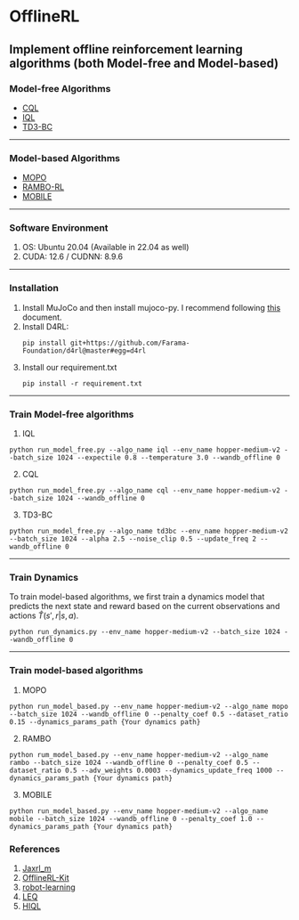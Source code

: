# OfflineRL
## Implement offline reinforcement learning algorithms (both Model-free and Model-based)
### Model-free Algorithms
- [CQL](https://arxiv.org/abs/2006.04779)
- [IQL](https://arxiv.org/abs/2110.06169)
- [TD3-BC](https://arxiv.org/pdf/2106.06860)
---
### Model-based Algorithms
- [MOPO](https://arxiv.org/abs/2005.13239)
- [RAMBO-RL](https://arxiv.org/abs/2204.12581)
- [MOBILE](https://proceedings.mlr.press/v202/sun23q.html)
---
### Software Environment
1. OS: Ubuntu 20.04 (Available in 22.04 as well)
2. CUDA: 12.6 / CUDNN: 8.9.6
--- 
### Installation
1. Install MuJoCo and then install mujoco-py. I recommend following [this](https://docs.google.com/document/u/1/d/1eBvfKoczKmImUgoGMbqypODBXmI1bD91/edit) document.
2. Install D4RL:
    ```terminal
    pip install git+https://github.com/Farama-Foundation/d4rl@master#egg=d4rl
    ```
3. Install our requirement.txt
    ```terminal
    pip install -r requirement.txt
    ```
---
### Train Model-free algorithms
1. IQL
```terminal
python run_model_free.py --algo_name iql --env_name hopper-medium-v2 --batch_size 1024 --expectile 0.8 --temperature 3.0 --wandb_offline 0
```
2. CQL
```terminal
python run_model_free.py --algo_name cql --env_name hopper-medium-v2 --batch_size 1024 --wandb_offline 0
```
3. TD3-BC
```terminal
python run_model_free.py --algo_name td3bc --env_name hopper-medium-v2 --batch_size 1024 --alpha 2.5 --noise_clip 0.5 --update_freq 2 --wandb_offline 0
```
--- 
### Train Dynamics
To train model-based algorithms, we first train a dynamics model that predicts the next state and reward based on the current observations and actions $\hat{T}(s',r|s,a)$.
``` terminal
python run_dynamics.py --env_name hopper-medium-v2 --batch_size 1024 --wandb_offline 0
```
---
### Train model-based algorithms
1. MOPO
```terminal
python run_model_based.py --env_name hopper-medium-v2 --algo_name mopo --batch_size 1024 --wandb_offline 0 --penalty_coef 0.5 --dataset_ratio 0.15 --dynamics_params_path {Your dynamics path}
```
2. RAMBO
```terminal
python rum_model_based.py --env_name hopper-medium-v2 --algo_name rambo --batch_size 1024 --wandb_offline 0 --penalty_coef 0.5 --dataset_ratio 0.5 --adv_weights 0.0003 --dynamics_update_freq 1000 --dynamics_params_path {Your dynamics path}
```
3. MOBILE
```terminal
python run_model_based.py --env_name hopper-medium-v2 --algo_name mobile --batch_size 1024 --wandb_offline 0 --penalty_coef 1.0 --dynamics_params_path {Your dynamics path}
```
### References
1. [Jaxrl_m](https://github.com/dibyaghosh/jaxrl_m)
2. [OfflineRL-Kit](https://github.com/yihaosun1124/OfflineRL-Kit)
3. [robot-learning](https://github.com/youngwoon/robot-learning)
4. [LEQ](https://github.com/kwanyoungpark/LEQ)
5. [HIQL](https://github.com/seohongpark/HIQL)
   
